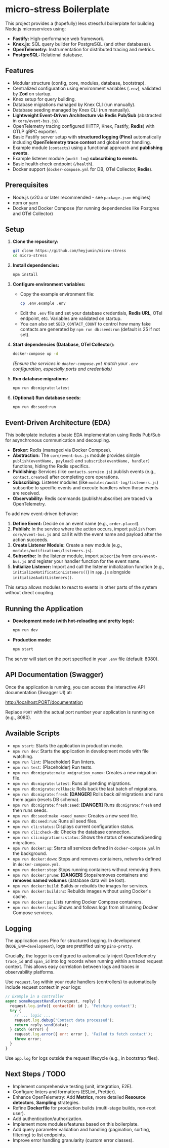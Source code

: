 # micro-stress Boilerplate

This project provides a (hopefully) less stressful boilerplate for building Node.js microservices using:

*   **Fastify:** High-performance web framework.
*   **Knex.js:** SQL query builder for PostgreSQL (and other databases).
*   **OpenTelemetry:** Instrumentation for distributed tracing and metrics.
*   **PostgreSQL:** Relational database.

## Features

*   Modular structure (config, core, modules, database, bootstrap).
*   Centralized configuration using environment variables (`.env`), validated by **Zod** on startup.
*   Knex setup for query building.
*   Database migrations managed by Knex CLI (run manually).
*   Database seeding managed by Knex CLI (run manually).
*   **Lightweight Event-Driven Architecture via Redis Pub/Sub** (abstracted in `core/event-bus.js`).
*   OpenTelemetry tracing configured (HTTP, Knex, Fastify, **Redis**) with OTLP gRPC exporter.
*   Basic Fastify server setup with **structured logging (Pino)** automatically including **OpenTelemetry trace context** and global error handling.
*   Example module (`contacts`) using a functional approach and **publishing events**.
*   Example listener module (`audit-log`) **subscribing to events**.
*   Basic health check endpoint (`/health`).
*   Docker support (`docker-compose.yml` for DB, OTel Collector, **Redis**).

## Prerequisites

*   Node.js (v20.x or later recommended - see `package.json` engines)
*   npm or yarn
*   Docker and Docker Compose (for running dependencies like Postgres and OTel Collector)

## Setup

1.  **Clone the repository:**
    ```bash
    git clone https://github.com/heyjunin/micro-stress
    cd micro-stress
    ```

2.  **Install dependencies:**
    ```bash
    npm install
    ```

3.  **Configure environment variables:**
    *   Copy the example environment file:
        ```bash
        cp .env.example .env
        ```
    *   Edit the `.env` file and set your database credentials, **Redis URL**, OTel endpoint, etc. Variables are validated on startup.
    *   You can also set `SEED_CONTACT_COUNT` to control how many fake contacts are generated by `npm run db:seed:run` (default is 25 if not set).

4.  **Start dependencies (Database, OTel Collector):**
    ```bash
    docker-compose up -d
    ```
    *(Ensure the services in `docker-compose.yml` match your `.env` configuration, especially ports and credentials)*

5.  **Run database migrations:**
    ```bash
    npm run db:migrate:latest
    ```

6.  **(Optional) Run database seeds:**
    ```bash
    npm run db:seed:run
    ```

## Event-Driven Architecture (EDA)

This boilerplate includes a basic EDA implementation using Redis Pub/Sub for asynchronous communication and decoupling.

*   **Broker:** Redis (managed via Docker Compose).
*   **Abstraction:** The `core/event-bus.js` module provides simple `publish(eventName, payload)` and `subscribe(eventName, handler)` functions, hiding the Redis specifics.
*   **Publishing:** Services (like `contacts.service.js`) publish events (e.g., `contact.created`) after completing core operations.
*   **Subscribing:** Listener modules (like `modules/audit-log/listeners.js`) subscribe to specific events and execute handlers when those events are received.
*   **Observability:** Redis commands (publish/subscribe) are traced via OpenTelemetry.

To add new event-driven behavior:
1.  **Define Event:** Decide on an event name (e.g., `order.placed`).
2.  **Publish:** In the service where the action occurs, import `publish` from `core/event-bus.js` and call it with the event name and payload after the action succeeds.
3.  **Create Listener Module:** Create a new module (e.g., `modules/notifications/listeners.js`).
4.  **Subscribe:** In the listener module, import `subscribe` from `core/event-bus.js` and register your handler function for the event name.
5.  **Initialize Listener:** Import and call the listener initialization function (e.g., `initializeNotificationListeners()`) in `app.js` alongside `initializeAuditListeners()`.

This setup allows modules to react to events in other parts of the system without direct coupling.

## Running the Application

*   **Development mode (with hot-reloading and pretty logs):**
    ```bash
    npm run dev
    ```
*   **Production mode:**
    ```bash
    npm start
    ```

The server will start on the port specified in your `.env` file (default: 8080).

## API Documentation (Swagger)

Once the application is running, you can access the interactive API documentation (Swagger UI) at:

[http://localhost:PORT/documentation](http://localhost:PORT/documentation)

Replace `PORT` with the actual port number your application is running on (e.g., 8080).

## Available Scripts

*   `npm start`: Starts the application in production mode.
*   `npm run dev`: Starts the application in development mode with file watching.
*   `npm run lint`: (Placeholder) Run linters.
*   `npm run test`: (Placeholder) Run tests.
*   `npm run db:migrate:make <migration_name>`: Creates a new migration file.
*   `npm run db:migrate:latest`: Runs all pending migrations.
*   `npm run db:migrate:rollback`: Rolls back the last batch of migrations.
*   `npm run db:migrate:fresh`: **[DANGER]** Rolls back *all* migrations and runs them again (resets DB schema).
*   `npm run db:migrate:fresh:seed`: **[DANGER]** Runs `db:migrate:fresh` and then runs seeds.
*   `npm run db:seed:make <seed_name>`: Creates a new seed file.
*   `npm run db:seed:run`: Runs all seed files.
*   `npm run cli:status`: Displays current configuration status.
*   `npm run cli:check-db`: Checks the database connection.
*   `npm run cli:migrations:status`: Shows the status of executed/pending migrations.
*   `npm run docker:up`: Starts all services defined in `docker-compose.yml` in the background.
*   `npm run docker:down`: Stops and removes containers, networks defined in `docker-compose.yml`.
*   `npm run docker:stop`: Stops running containers without removing them.
*   `npm run docker:prune`: **[DANGER]** Stops/removes containers and **removes named volumes** (database data will be lost).
*   `npm run docker:build`: Builds or rebuilds the images for services.
*   `npm run docker:build:nc`: Rebuilds images without using Docker's cache.
*   `npm run docker:ps`: Lists running Docker Compose containers.
*   `npm run docker:logs`: Shows and follows logs from all running Docker Compose services.

## Logging

The application uses Pino for structured logging. In development (`NODE_ENV=development`), logs are prettified using `pino-pretty`.

Crucially, the logger is configured to automatically inject OpenTelemetry `trace_id` and `span_id` into log records when running within a traced request context. This allows easy correlation between logs and traces in observability platforms.

Use `request.log` within your route handlers (controllers) to automatically include request context in your logs:

```javascript
// Example in a controller
async someRequestHandler(request, reply) {
  request.log.info({ contactId: id }, 'Fetching contact');
  try {
    // ... logic ...
    request.log.debug('Contact data processed');
    return reply.send(data);
  } catch (error) {
    request.log.error({ err: error }, 'Failed to fetch contact');
    throw error;
  }
}
```

Use `app.log` for logs outside the request lifecycle (e.g., in bootstrap files).

## Next Steps / TODO

*   Implement comprehensive testing (unit, integration, E2E).
*   Configure linters and formatters (ESLint, Prettier).
*   Enhance OpenTelemetry: Add **Metrics**, more detailed **Resource detectors**, **Sampling** strategies.
*   Refine **Dockerfile** for production builds (multi-stage builds, non-root user).
*   Add authentication/authorization.
*   Implement more modules/features based on this boilerplate.
*   Add query parameter validation and handling (pagination, sorting, filtering) to list endpoints.
*   Improve error handling granularity (custom error classes).

